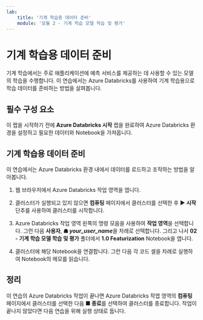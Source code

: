 ```yaml
---
lab:
    title: '기계 학습용 데이터 준비'
    module: '모듈 2 - 기계 학습 모델 학습 및 평가'
---
```


# 기계 학습용 데이터 준비

기계 학습에서는 주로 애플리케이션에 예측 서비스를 제공하는 데 사용할 수 있는 모델의 학습을 수행합니다. 이 연습에서는 Azure Databricks를 사용하여 기계 학습용으로 학습 데이터를 준비하는 방법을 살펴봅니다.

## 필수 구성 요소

이 랩을 시작하기 전에 **Azure Databricks 시작** 랩을 완료하여 Azure Databricks 환경을 설정하고 필요한 데이터와 Notebook을 가져옵니다.

## 기계 학습용 데이터 준비

이 연습에서는 Azure Databricks 환경 내에서 데이터를 로드하고 조작하는 방법을 알아봅니다.

1. 웹 브라우저에서 Azure Databricks 작업 영역을 엽니다.

1. 클러스터가 실행되고 있지 않으면 **컴퓨팅** 페이지에서 클러스터를 선택한 후 **&#9654; 시작** 단추를 사용하여 클러스터를 시작합니다.

1. Azure Databricks 작업 영역 왼쪽의 명령 모음을 사용하여 **작업 영역**을 선택합니다. 그런 다음 **사용자**, **&#9751; *your_user_name***을 차례로 선택합니다. 그리고 나서 **02 - 기계 학습 모델 학습 및 평가** 폴더에서 **1.0 Featurization** Notebook을 엽니다.

1. 클러스터에 해당 Notebook을 연결합니다. 그런 다음 각 코드 셀을 차례로 실행하여 Notebook의 메모를 읽습니다.

## 정리

이 연습의 Azure Databricks 작업이 끝나면 Azure Databricks 작엽 영역의 **컴퓨팅** 페이지에서 클러스터를 선택한 다음 **&#9632; 종료**를 선택하여 클러스터를 종료합니다. 작업이 끝나지 않았다면 다음 연습을 위해 실행 상태로 둡니다.
